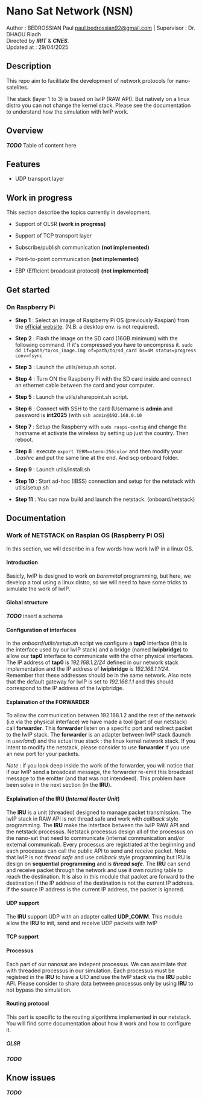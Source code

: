 # Nano Sat Network (NSN)

Author : BEDROSSIAN Paul <paul.bedrossian92@gmail.com>  |  Supervisor : Dr. DHAOU Riadh <br>
Directed by ***IRIT*** & ***CNES***. <br>
Updated at : 29/04/2025

## Description

This repo aim to facilitate the development of network protocols for nano-satelites.

The stack (layer 1 to 3) is based on lwIP (RAW API). But natively on a linux distro you can not change the kernel stack. Please see the documentation to understand how the simulation with lwIP work.

## Overview

***TODO*** Table of content here

## Features

- UDP transport layer

## Work in progress

This section describe the topics currently in development.

- Support of OLSR **(work in progress)**

- Support of TCP transport layer

- Subscribe/publish communication **(not implemented)**

- Point-to-point communication **(not implemented)**

- EBP (Efficient broadcast protocol) **(not implemented)**

## Get started

### On Raspberry Pi

- **Step 1** : Select an image of Raspberry Pi OS (previously Raspian) from the [official website](https://www.raspberrypi.com/software/operating-systems/). (N.B: a desktop env. is not requiered).

- **Step 2** : Flash the image on the SD card (16GB minimum) with the following command. If it's compressed you have to uncompress it. ```sudo dd if=path/to/os_image.img of=path/to/sd_card bs=4M status=progress conv=fsync```

- **Step 3** : Launch the utils/setup.sh script.

- **Step 4** : Turn ON the Raspberry Pi with the SD card inside and connect an ethernet cable between the card and your computer.

- **Step 5** : Launch the utils/sharepoint.sh script.

- **Step 6** : Connect with SSH to the card (Username is **admin** and password is **irit2025** )with ```ssh admin@192.168.0.10```

- **Step 7** : Setup the Raspberry with ```sudo raspi-config``` and change the hostname et activate the wireless by setting up just the country. Then reboot.

- **Step 8** : execute ```export TERM=xterm-256color``` and then modify your *.bashrc* and put the same line at the end. And scp onboard folder.

- **Step 9** : Launch utils/install.sh

- **Step 10** : Start ad-hoc (IBSS) connection and setup for the netstack with utils/setup.sh

- **Step 11** : You can now build and launch the netstack. (onboard/netstack)

## Documentation

### Work of NETSTACK on Raspian OS (Raspberry Pi OS)

In this section, we will describe in a few words how work lwIP in a linux OS.

#### Introduction

Basicly, lwIP is designed to work on *baremetal* programming, but here, we develop a tool using a linux distro, so we will need to have some tricks to simulate the work of lwIP. 

#### Global structure

***TODO*** insert a schema

#### Configuration of interfaces

In the *onboard/utils/setup.sh* script we configure a **tap0** interface (this is the interface used by our lwIP stack) and a bridge (named **lwipbridge**) to allow our **tap0** interface to communicate with the other physical interfaces.
The IP address of **tap0** is *192.168.1.2/24* defined in our network stack implementation and the IP address of **lwipbridge** is *192.168.1.1/24*. Remember that these addresses should be in the same network. Also note that the default gateway for lwIP is set to *192.168.1.1* and this should correspond to the IP address of the lwipbridge.

#### Explaination of the **FORWARDER**

To allow the communication between 192.168.1.2 and the rest of the network (i.e via the physical interface) we have made a tool (part of our netstack) call **forwarder**. This **forwarder** listen on a specific port and redirect packet to the lwIP stack. The **forwarder** is an adapter between lwIP stack (launch in *userland*) and the actual true stack : the linux kernel network stack. If you intent to modify the netstack, please consider to use **forwarder** if you use an new port for your packets.   

*Note* : if you look deep inside the work of the forwarder, you will notice that if our lwIP send a broadcast message, the forwarder re-emit this broadcast message to the emitter (and that was not intendeed). This problem have been solve in the next section (in the **IRU**).

#### Explaination of the **IRU** (*Internal Router Unit*)

The **IRU** is a unit (threaded) designed to manage packet transmission. The lwIP stack in RAW API is not thread safe and work with *callback* style programming. The **IRU** make the interface between the lwIP RAW API and the netstack processus. Netstack processus design all of the processus on the nano-sat that need to communicate (internal communication and/or external communical). Every processus are registrated at the beginning and each processus can call the public API to send and receive packet. Note that lwIP is not *thread safe* and use *callback* style programming but IRU is design on **sequential programming** and is ***thread safe***. The **IRU** can send and receive packet through the network and use it own routing table to reach the destination. It is also in this module that packet are forward to the destination if the IP address of the destination is not the current IP address. If the source IP address is the current IP address, the packet is ignored. 

#### UDP support

The **IRU** support UDP with an adapter called **UDP_COMM**. This module allow the **IRU** to init, send and receive UDP packets with lwIP

#### TCP support

#### Processus

Each part of our nanosat are indepent processus. We can assimilate that with threaded processus in our simulation. Each processus must be registred in the **IRU** to have a UID and use the lwIP stack via the **IRU** public API. Please consider to share data between processus only by using **IRU** to not bypass the simulation.
 
#### Routing protocol

This part is specific to the routing algorithms implemented in our netstack. You will find some documentation about how it work and how to configure it. 

##### OLSR

***TODO***

## Know issues

***TODO***